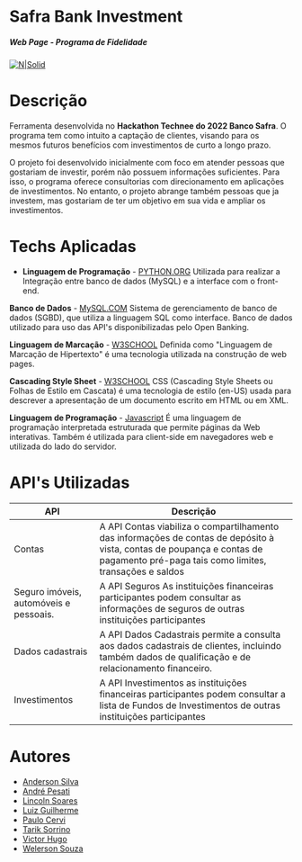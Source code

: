# Safra Bank Investment
##### _Web Page - Programa de Fidelidade_

[![N|Solid](https://www.safra.com.br/lumis-theme/br/com/bancosafra/safranet/theme/safranet/assets/img/logo-safra.svg)](https://nodesource.com/products/nsolid) 


# Descrição
Ferramenta desenvolvida no **Hackathon Technee do 2022 Banco Safra**.
O programa tem como intuito a captação de clientes, visando para os mesmos futuros benefícios com investimentos de curto a longo prazo.

O projeto foi desenvolvido inicialmente com foco em atender pessoas que gostariam de investir, porém não possuem informações suficientes. Para isso, o programa oferece consultorias com direcionamento em aplicações de investimentos. No entanto, o projeto abrange também pessoas que ja investem, mas gostariam de ter um objetivo em sua vida e ampliar os investimentos.

# Techs Aplicadas
- **Linguagem de Programação** - [PYTHON.ORG](https://www.python.org/) 
 Utilizada para realizar a Integração entre banco de dados (MySQL) e a interface com o front-end.
 
**Banco de Dados** - [MySQL.COM](https://www.mysql.com/)
Sistema de gerenciamento de banco de dados (SGBD), que utiliza a linguagem SQL como interface. Banco de dados utilizado para uso das API's disponibilizadas pelo Open Banking.

**Linguagem de Marcação** - [W3SCHOOL](https://www.w3schools.com/html/)
Definida como "Linguagem de Marcação de Hipertexto" é uma tecnologia utilizada na construção de web pages. 

**Cascading Style Sheet** - [W3SCHOOL](https://www.w3schools.com/html/)
CSS (Cascading Style Sheets ou Folhas de Estilo em Cascata) é uma tecnologia de estilo (en-US) usada para descrever a apresentação de um documento escrito em HTML ou em XML.

**Linguagem de Programação** - [Javascript](https://www.javascript.com/)
É uma linguagem de programação interpretada estruturada que permite páginas da Web interativas. Também é utilizada para client-side em navegadores web e utilizada do lado do servidor.

# API's Utilizadas
| API   | Descrição      |
|-------------|-------------|
| Contas | A API Contas viabiliza o compartilhamento das informações de contas de depósito à vista, contas de poupança e contas de pagamento pré-paga tais como limites, transações e saldos|
| Seguro imóveis, automóveis e pessoais. | A API Seguros As instituições financeiras participantes podem consultar as informações de seguros de outras instituições participantes |
| Dados cadastrais | A API Dados Cadastrais permite a consulta aos dados cadastrais de clientes, incluindo também dados de qualificação e de relacionamento financeiro.|
| Investimentos | A API Investimentos as instituições financeiras participantes podem consultar a lista de Fundos de Investimentos de outras instituições participantes |

# Autores 

- [Anderson Silva](https://www.linkedin.com/in/anderson-lima-34945a110/)
- [André Pesati](https://www.linkedin.com/in/andrepesati/)
- [Lincoln Soares](https://www.linkedin.com/in/lincoln-soares-jesus/)
- [Luiz Guilherme](https://www.linkedin.com/in/lguilhermepereira/)
- [Paulo Cervi](https://www.linkedin.com/in/paulo-henrique-vidal-cervi-07b3a8194/)
- [Tarik Sorrino](https://www.linkedin.com/in/tharik-jose-sorrino-dos-reis-b83a04127/)
- [Victor Hugo](https://www.linkedin.com/in/victor-hugo-danelichen-1643a6203/)
- [Welerson Souza](https://www.linkedin.com/in/welerson-santos-souza/)

